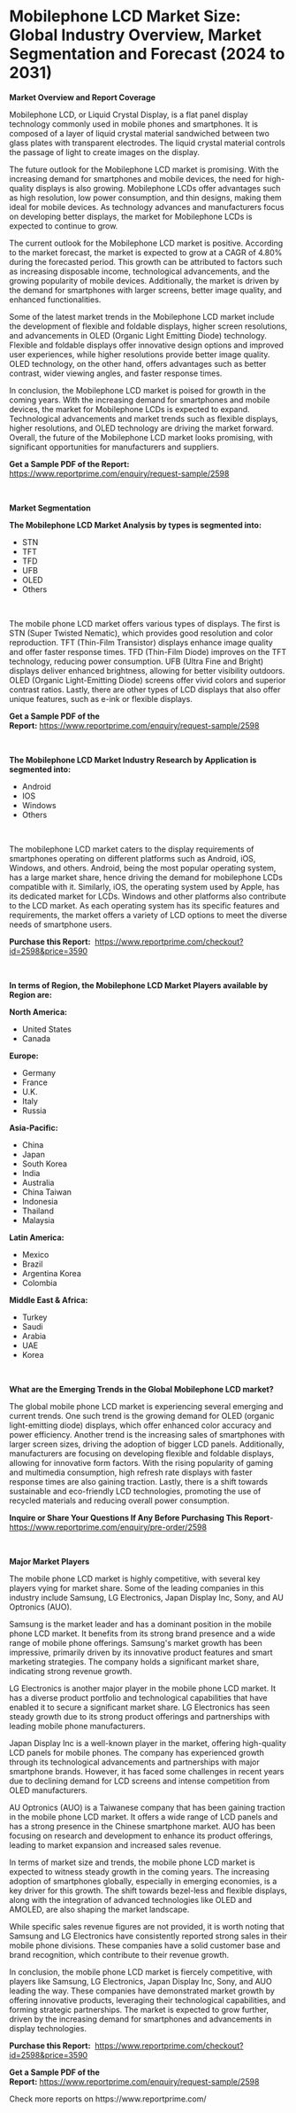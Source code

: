 <p><h1>Mobilephone LCD Market Size: Global Industry Overview, Market Segmentation and Forecast (2024 to 2031)</h1></p><p><strong>Market Overview and Report Coverage</strong></p>
<p><p>Mobilephone LCD, or Liquid Crystal Display, is a flat panel display technology commonly used in mobile phones and smartphones. It is composed of a layer of liquid crystal material sandwiched between two glass plates with transparent electrodes. The liquid crystal material controls the passage of light to create images on the display.</p><p>The future outlook for the Mobilephone LCD market is promising. With the increasing demand for smartphones and mobile devices, the need for high-quality displays is also growing. Mobilephone LCDs offer advantages such as high resolution, low power consumption, and thin designs, making them ideal for mobile devices. As technology advances and manufacturers focus on developing better displays, the market for Mobilephone LCDs is expected to continue to grow.</p><p>The current outlook for the Mobilephone LCD market is positive. According to the market forecast, the market is expected to grow at a CAGR of 4.80% during the forecasted period. This growth can be attributed to factors such as increasing disposable income, technological advancements, and the growing popularity of mobile devices. Additionally, the market is driven by the demand for smartphones with larger screens, better image quality, and enhanced functionalities.</p><p>Some of the latest market trends in the Mobilephone LCD market include the development of flexible and foldable displays, higher screen resolutions, and advancements in OLED (Organic Light Emitting Diode) technology. Flexible and foldable displays offer innovative design options and improved user experiences, while higher resolutions provide better image quality. OLED technology, on the other hand, offers advantages such as better contrast, wider viewing angles, and faster response times.</p><p>In conclusion, the Mobilephone LCD market is poised for growth in the coming years. With the increasing demand for smartphones and mobile devices, the market for Mobilephone LCDs is expected to expand. Technological advancements and market trends such as flexible displays, higher resolutions, and OLED technology are driving the market forward. Overall, the future of the Mobilephone LCD market looks promising, with significant opportunities for manufacturers and suppliers.</p></p>
<p><strong>Get a Sample PDF of the Report:</strong> <a href="https://www.reportprime.com/enquiry/request-sample/2598">https://www.reportprime.com/enquiry/request-sample/2598</a></p>
<p>&nbsp;</p>
<p><strong>Market Segmentation</strong></p>
<p><strong>The Mobilephone LCD Market Analysis by types is segmented into:</strong></p>
<p><ul><li>STN</li><li>TFT</li><li>TFD</li><li>UFB</li><li>OLED</li><li>Others</li></ul></p>
<p>&nbsp;</p>
<p><p>The mobile phone LCD market offers various types of displays. The first is STN (Super Twisted Nematic), which provides good resolution and color reproduction. TFT (Thin-Film Transistor) displays enhance image quality and offer faster response times. TFD (Thin-Film Diode) improves on the TFT technology, reducing power consumption. UFB (Ultra Fine and Bright) displays deliver enhanced brightness, allowing for better visibility outdoors. OLED (Organic Light-Emitting Diode) screens offer vivid colors and superior contrast ratios. Lastly, there are other types of LCD displays that also offer unique features, such as e-ink or flexible displays.</p></p>
<p><strong>Get a Sample PDF of the Report:</strong>&nbsp;<a href="https://www.reportprime.com/enquiry/request-sample/2598">https://www.reportprime.com/enquiry/request-sample/2598</a></p>
<p>&nbsp;</p>
<p><strong>The Mobilephone LCD Market Industry Research by Application is segmented into:</strong></p>
<p><ul><li>Android</li><li>IOS</li><li>Windows</li><li>Others</li></ul></p>
<p>&nbsp;</p>
<p><p>The mobilephone LCD market caters to the display requirements of smartphones operating on different platforms such as Android, iOS, Windows, and others. Android, being the most popular operating system, has a large market share, hence driving the demand for mobilephone LCDs compatible with it. Similarly, iOS, the operating system used by Apple, has its dedicated market for LCDs. Windows and other platforms also contribute to the LCD market. As each operating system has its specific features and requirements, the market offers a variety of LCD options to meet the diverse needs of smartphone users.</p></p>
<p><strong>Purchase this Report:</strong>&nbsp; <a href="https://www.reportprime.com/checkout?id=2598&price=3590">https://www.reportprime.com/checkout?id=2598&price=3590</a></p>
<p>&nbsp;</p>
<p><strong>In terms of Region, the Mobilephone LCD Market Players available by Region are:</strong></p>
<p>
    <p> <strong> North America: </strong>
        <ul>
            <li>United States</li>
            <li>Canada</li>
        </ul>
        </p> 
    <p> <strong> Europe: </strong>
        <ul>
            <li>Germany</li>
            <li>France</li>
            <li>U.K.</li>
            <li>Italy</li>
            <li>Russia</li>
        </ul>
        </p> 
    <p> <strong> Asia-Pacific: </strong>
        <ul>
            <li>China</li>
            <li>Japan</li>
            <li>South Korea</li>
            <li>India</li>
            <li>Australia</li>
            <li>China Taiwan</li>
            <li>Indonesia</li>
            <li>Thailand</li>
            <li>Malaysia</li>
        </ul>
        </p> 
    <p> <strong> Latin America: </strong>
        <ul>
            <li>Mexico</li>
            <li>Brazil</li>
            <li>Argentina Korea</li>
            <li>Colombia</li>
        </ul>
        </p> 
    <p> <strong> Middle East & Africa: </strong>
        <ul>
            <li>Turkey</li>
            <li>Saudi</li>
            <li>Arabia</li>
            <li>UAE</li>
            <li>Korea</li>
        </ul>
    </p>
    </p>
<p>&nbsp;</p>
<p><strong>What are the Emerging Trends in the Global Mobilephone LCD market?</strong></p>
<p><p>The global mobile phone LCD market is experiencing several emerging and current trends. One such trend is the growing demand for OLED (organic light-emitting diode) displays, which offer enhanced color accuracy and power efficiency. Another trend is the increasing sales of smartphones with larger screen sizes, driving the adoption of bigger LCD panels. Additionally, manufacturers are focusing on developing flexible and foldable displays, allowing for innovative form factors. With the rising popularity of gaming and multimedia consumption, high refresh rate displays with faster response times are also gaining traction. Lastly, there is a shift towards sustainable and eco-friendly LCD technologies, promoting the use of recycled materials and reducing overall power consumption.</p></p>
<p><strong>Inquire or Share Your Questions If Any Before Purchasing This Report</strong>- <a href="https://www.reportprime.com/enquiry/pre-order/2598">https://www.reportprime.com/enquiry/pre-order/2598</a></p>
<p>&nbsp;</p>
<p><strong>Major Market Players</strong></p>
<p><p>The mobile phone LCD market is highly competitive, with several key players vying for market share. Some of the leading companies in this industry include Samsung, LG Electronics, Japan Display Inc, Sony, and AU Optronics (AUO).</p><p>Samsung is the market leader and has a dominant position in the mobile phone LCD market. It benefits from its strong brand presence and a wide range of mobile phone offerings. Samsung's market growth has been impressive, primarily driven by its innovative product features and smart marketing strategies. The company holds a significant market share, indicating strong revenue growth.</p><p>LG Electronics is another major player in the mobile phone LCD market. It has a diverse product portfolio and technological capabilities that have enabled it to secure a significant market share. LG Electronics has seen steady growth due to its strong product offerings and partnerships with leading mobile phone manufacturers.</p><p>Japan Display Inc is a well-known player in the market, offering high-quality LCD panels for mobile phones. The company has experienced growth through its technological advancements and partnerships with major smartphone brands. However, it has faced some challenges in recent years due to declining demand for LCD screens and intense competition from OLED manufacturers.</p><p>AU Optronics (AUO) is a Taiwanese company that has been gaining traction in the mobile phone LCD market. It offers a wide range of LCD panels and has a strong presence in the Chinese smartphone market. AUO has been focusing on research and development to enhance its product offerings, leading to market expansion and increased sales revenue.</p><p>In terms of market size and trends, the mobile phone LCD market is expected to witness steady growth in the coming years. The increasing adoption of smartphones globally, especially in emerging economies, is a key driver for this growth. The shift towards bezel-less and flexible displays, along with the integration of advanced technologies like OLED and AMOLED, are also shaping the market landscape.</p><p>While specific sales revenue figures are not provided, it is worth noting that Samsung and LG Electronics have consistently reported strong sales in their mobile phone divisions. These companies have a solid customer base and brand recognition, which contribute to their revenue growth.</p><p>In conclusion, the mobile phone LCD market is fiercely competitive, with players like Samsung, LG Electronics, Japan Display Inc, Sony, and AUO leading the way. These companies have demonstrated market growth by offering innovative products, leveraging their technological capabilities, and forming strategic partnerships. The market is expected to grow further, driven by the increasing demand for smartphones and advancements in display technologies.</p></p>
<p><strong>Purchase this Report:</strong>&nbsp;&nbsp;<a href="https://www.reportprime.com/checkout?id=2598&price=3590">https://www.reportprime.com/checkout?id=2598&price=3590</a></p>
<p></p>
<p><strong>Get a Sample PDF of the Report:</strong>&nbsp;<a href="https://www.reportprime.com/enquiry/request-sample/2598">https://www.reportprime.com/enquiry/request-sample/2598</a></p>
<p>Check more reports on https://www.reportprime.com/</p>